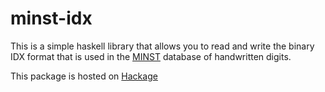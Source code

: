 # minst-idx

This is a simple haskell library that allows you to read
and write the binary IDX format that is used in the
[MINST](http://yann.lecun.com/exdb/mnist/) database of handwritten digits.

This package is hosted on [Hackage](https://hackage.haskell.org/package/minst-idx)